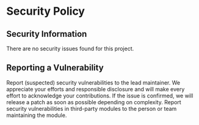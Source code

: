 # Security Policy

## Security Information

There are no security issues found for this project.


## Reporting a Vulnerability

Report (suspected) security vulnerabilities to the lead maintainer. 
We appreciate your efforts and responsible disclosure and will make every effort to acknowledge your contributions.
If the issue is confirmed, we will release a patch as soon as possible depending on complexity.
Report security vulnerabilities in third-party modules to the person or team maintaining the module.
